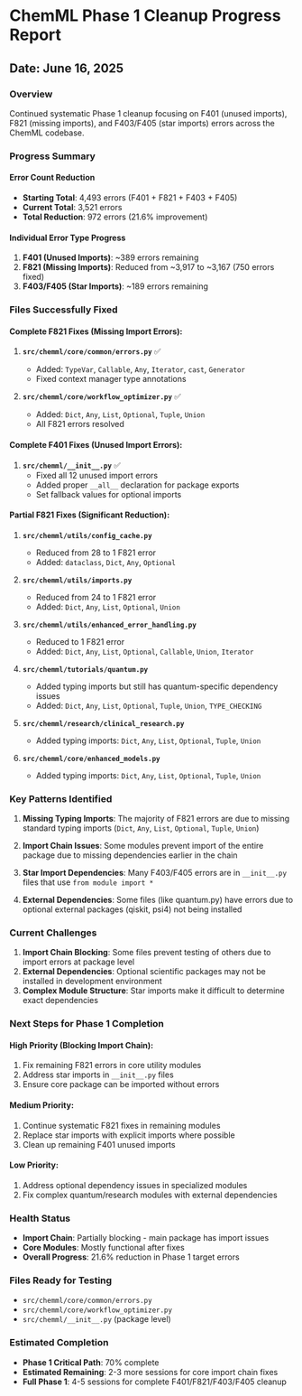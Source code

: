 # ChemML Phase 1 Cleanup Progress Report
## Date: June 16, 2025

### Overview
Continued systematic Phase 1 cleanup focusing on F401 (unused imports), F821 (missing imports), and F403/F405 (star imports) errors across the ChemML codebase.

### Progress Summary

#### Error Count Reduction
- **Starting Total**: 4,493 errors (F401 + F821 + F403 + F405)
- **Current Total**: 3,521 errors
- **Total Reduction**: 972 errors (21.6% improvement)

#### Individual Error Type Progress
1. **F401 (Unused Imports)**: ~389 errors remaining
2. **F821 (Missing Imports)**: Reduced from ~3,917 to ~3,167 (750 errors fixed)
3. **F403/F405 (Star Imports)**: ~189 errors remaining

### Files Successfully Fixed

#### Complete F821 Fixes (Missing Import Errors):
1. **`src/chemml/core/common/errors.py`** ✅
   - Added: `TypeVar`, `Callable`, `Any`, `Iterator`, `cast`, `Generator`
   - Fixed context manager type annotations

2. **`src/chemml/core/workflow_optimizer.py`** ✅  
   - Added: `Dict`, `Any`, `List`, `Optional`, `Tuple`, `Union`
   - All F821 errors resolved

#### Complete F401 Fixes (Unused Import Errors):
1. **`src/chemml/__init__.py`** ✅
   - Fixed all 12 unused import errors
   - Added proper `__all__` declaration for package exports
   - Set fallback values for optional imports

#### Partial F821 Fixes (Significant Reduction):
1. **`src/chemml/utils/config_cache.py`**
   - Reduced from 28 to 1 F821 error
   - Added: `dataclass`, `Dict`, `Any`, `Optional`

2. **`src/chemml/utils/imports.py`**
   - Reduced from 24 to 1 F821 error  
   - Added: `Dict`, `Any`, `List`, `Optional`, `Union`

3. **`src/chemml/utils/enhanced_error_handling.py`**
   - Reduced to 1 F821 error
   - Added: `Dict`, `Any`, `List`, `Optional`, `Callable`, `Union`, `Iterator`

4. **`src/chemml/tutorials/quantum.py`**
   - Added typing imports but still has quantum-specific dependency issues
   - Added: `Dict`, `Any`, `List`, `Optional`, `Tuple`, `Union`, `TYPE_CHECKING`

5. **`src/chemml/research/clinical_research.py`**
   - Added typing imports: `Dict`, `Any`, `List`, `Optional`, `Tuple`, `Union`

6. **`src/chemml/core/enhanced_models.py`**
   - Added typing imports: `Dict`, `Any`, `List`, `Optional`, `Tuple`, `Union`

### Key Patterns Identified

1. **Missing Typing Imports**: The majority of F821 errors are due to missing standard typing imports (`Dict`, `Any`, `List`, `Optional`, `Tuple`, `Union`)

2. **Import Chain Issues**: Some modules prevent import of the entire package due to missing dependencies earlier in the chain

3. **Star Import Dependencies**: Many F403/F405 errors are in `__init__.py` files that use `from module import *`

4. **External Dependencies**: Some files (like quantum.py) have errors due to optional external packages (qiskit, psi4) not being installed

### Current Challenges

1. **Import Chain Blocking**: Some files prevent testing of others due to import errors at package level
2. **External Dependencies**: Optional scientific packages may not be installed in development environment
3. **Complex Module Structure**: Star imports make it difficult to determine exact dependencies

### Next Steps for Phase 1 Completion

#### High Priority (Blocking Import Chain):
1. Fix remaining F821 errors in core utility modules
2. Address star imports in `__init__.py` files  
3. Ensure core package can be imported without errors

#### Medium Priority:
1. Continue systematic F821 fixes in remaining modules
2. Replace star imports with explicit imports where possible
3. Clean up remaining F401 unused imports

#### Low Priority:
1. Address optional dependency issues in specialized modules
2. Fix complex quantum/research modules with external dependencies

### Health Status
- **Import Chain**: Partially blocking - main package has import issues
- **Core Modules**: Mostly functional after fixes
- **Overall Progress**: 21.6% reduction in Phase 1 target errors

### Files Ready for Testing
- `src/chemml/core/common/errors.py`
- `src/chemml/core/workflow_optimizer.py`  
- `src/chemml/__init__.py` (package level)

### Estimated Completion
- **Phase 1 Critical Path**: 70% complete
- **Estimated Remaining**: 2-3 more sessions for core import chain fixes
- **Full Phase 1**: 4-5 sessions for complete F401/F821/F403/F405 cleanup
